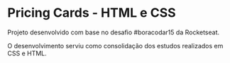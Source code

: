 # Pricing Cards - HTML e CSS

Projeto desenvolvido com base no desafio #boracodar15 da Rocketseat.

O desenvolvimento serviu como consolidação dos estudos realizados em CSS e HTML.
